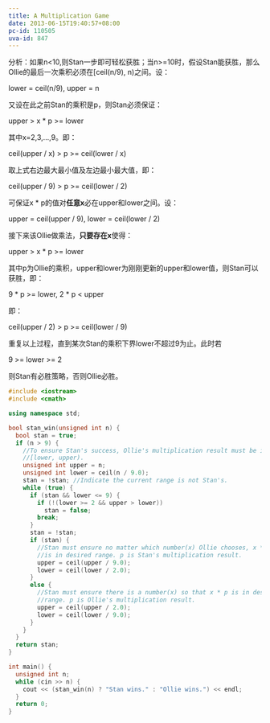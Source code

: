 ```yaml
---
title: A Multiplication Game
date: 2013-06-15T19:40:57+08:00
pc-id: 110505
uva-id: 847
---
```

分析：如果n<10,则Stan一步即可轻松获胜；当n>=10时，假设Stan能获胜，那么Ollie的最后一次乘积必须在[ceil(n/9), n)之间。设：

lower = ceil(n/9), upper = n

又设在此之前Stan的乘积是p，则Stan必须保证：

upper > x * p >= lower

其中x=2,3,...,9。即：

ceil(upper / x) > p >= ceil(lower / x)<!--more-->

取上式右边最大最小值及左边最小最大值，即：

ceil(upper / 9) > p >= ceil(lower / 2)

可保证x * p的值对**任意x**必在upper和lower之间。设：

upper = ceil(upper / 9), lower = ceil(lower / 2)

接下来该Ollie做乘法，**只要存在x**使得：

upper > x * p >= lower

其中p为Ollie的乘积，upper和lower为刚刚更新的upper和lower值，则Stan可以获胜，即：

9 \* p >= lower, 2 \* p < upper

即：

ceil(upper / 2) > p >= ceil(lower / 9)

重复以上过程，直到某次Stan的乘积下界lower不超过9为止。此时若

9 >= lower >= 2

则Stan有必胜策略，否则Ollie必胜。

```cpp
#include <iostream>
#include <cmath>

using namespace std;

bool stan_win(unsigned int n) {
  bool stan = true;
  if (n > 9) {
    //To ensure Stan's success, Ollie's multiplication result must be in
    //[lower, upper).
    unsigned int upper = n;
    unsigned int lower = ceil(n / 9.0);
    stan = !stan; //Indicate the current range is not Stan's.
    while (true) {
      if (stan && lower <= 9) {
        if (!(lower >= 2 && upper > lower))
          stan = false;
        break;
      }
      stan = !stan;
      if (stan) {
        //Stan must ensure no matter which number(x) Ollie chooses, x * p
        //is in desired range. p is Stan's multiplication result.
        upper = ceil(upper / 9.0);
        lower = ceil(lower / 2.0);
      }
      else {
        //Stan must ensure there is a number(x) so that x * p is in desired
        //range. p is Ollie's multiplication result.
        upper = ceil(upper / 2.0);
        lower = ceil(lower / 9.0);
      }
    }
  }
  return stan;
}

int main() {
  unsigned int n;
  while (cin >> n) {
    cout << (stan_win(n) ? "Stan wins." : "Ollie wins.") << endl;
  }
  return 0;
}
```

